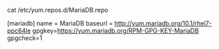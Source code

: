 cat /etc/yum.repos.d/MariaDB.repo

 
[mariadb]
name = MariaDB
baseurl = http://yum.mariadb.org/10.1/rhel7-ppc64le
gpgkey=https://yum.mariadb.org/RPM-GPG-KEY-MariaDB
gpgcheck=1